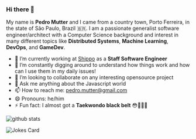### Hi there 👋

My name is **Pedro Mutter** and I came from a country town, Porto Ferreira, in the state of São Paulo, Brazil 🇧🇷.
I am a passionate generalist software engineer/architect with a Computer Science background and interest in many different topics like **Distributed Systems**, **Machine Learning**, **DevOps**, and **GameDev**.

- 🔭 I’m currently working at [Shippo](https://goshippo.com/) as a **Staff Software Engineer**
- 🌱 I’m constantly digging around to understand how things work and how can I use them in my daily issues!
- 👯 I’m looking to collaborate on any interesting opensource project
- 💬 Ask me anything about the Javascript world
- 📫 How to reach me: pedro.mutter@gmail.com
- 😄 Pronouns: he/him
- ⚡ Fun fact: I almost got a **Taekwondo black belt** 😳🥋🇰🇷

![github stats](https://github-readme-stats.vercel.app/api?username=mutterpedro&show_icons=true&theme=tokyonight)

![Jokes Card](https://readme-jokes.vercel.app/api?theme=tokyonight)
